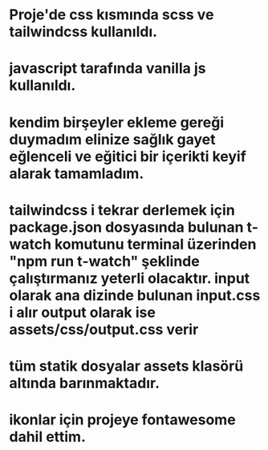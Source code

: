 # Proje'de css kısmında scss ve tailwindcss kullanıldı.
# javascript tarafında vanilla js kullanıldı.
# kendim birşeyler ekleme gereği duymadım elinize sağlık gayet eğlenceli ve eğitici bir içerikti keyif alarak tamamladım.
# tailwindcss i tekrar derlemek için package.json dosyasında bulunan t-watch komutunu terminal üzerinden "npm run t-watch" şeklinde çalıştırmanız yeterli olacaktır. input olarak ana dizinde bulunan input.css i alır output olarak ise assets/css/output.css verir
# tüm statik dosyalar assets klasörü altında barınmaktadır.
# ikonlar için projeye fontawesome dahil ettim.
